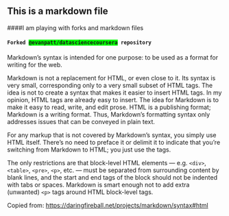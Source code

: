 ## This is a markdown file

####I am playing with forks and markdown files
<html>
<head>
	<title></title>
</head>
<body>
<h4><code>Forked <span style="background-color:#00FF00;">@evanpatt/datasciencecoursera</span> repository</code></h4>
</body>
</html>

Markdown’s syntax is intended for one purpose: to be used as a format for writing for the web.

Markdown is not a replacement for HTML, or even close to it. Its syntax is very small, corresponding only to a very small subset of HTML tags. The idea is not to create a syntax that makes it easier to insert HTML tags. In my opinion, HTML tags are already easy to insert. The idea for Markdown is to make it easy to read, write, and edit prose. HTML is a publishing format; Markdown is a writing format. Thus, Markdown’s formatting syntax only addresses issues that can be conveyed in plain text.

For any markup that is not covered by Markdown’s syntax, you simply use HTML itself. There’s no need to preface it or delimit it to indicate that you’re switching from Markdown to HTML; you just use the tags.  

<p>The only restrictions are that block-level HTML elements &#8212; e.g. <code>&lt;div&gt;</code>,
<code>&lt;table&gt;</code>, <code>&lt;pre&gt;</code>, <code>&lt;p&gt;</code>, etc. &#8212; must be separated from surrounding
content by blank lines, and the start and end tags of the block should
not be indented with tabs or spaces. Markdown is smart enough not
to add extra (unwanted) <code>&lt;p&gt;</code> tags around HTML block-level tags.</p>

Copied from: https://daringfireball.net/projects/markdown/syntax#html
